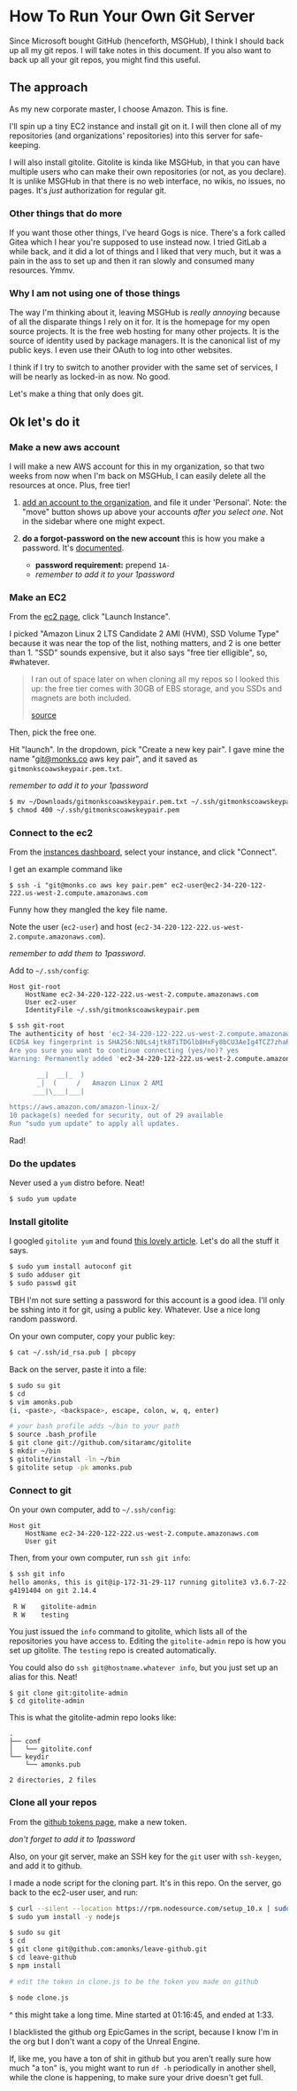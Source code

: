 How To Run Your Own Git Server
==============================

Since Microsoft bought GitHub (henceforth, MSGHub), I think I should back up
all my git repos. I will take notes in this document. If you also want to back
up all your git repos, you might find this useful.

## The approach

As my new corporate master, I choose Amazon. This is fine.

I'll spin up a tiny EC2 instance and install git on it. I will then clone all
of my repositories (and organizations' repositories) into this server for
safe-keeping.

I will also install gitolite. Gitolite is kinda like MSGHub, in that you can
have multiple users who can make their own repositories (or not, as you
declare). It is unlike MSGHub in that there is no web interface, no wikis, no
issues, no pages. It's _just_ authorization for regular git.

### Other things that do more

If you want those other things, I've heard Gogs is nice. There's a fork called
Gitea which I hear you're supposed to use instead now. I tried GitLab a while
back, and it did a lot of things and I liked that very much, but it was a pain
in the ass to set up and then it ran slowly and consumed many resources. Ymmv.

### Why I am not using one of those things

The way I'm thinking about it, leaving MSGHub is _really annoying_ because of
all the disparate things I rely on it for. It is the homepage for my open
source projects. It is the free web hosting for many other projects. It is the
source of identity used by package managers. It is the canonical list of my
public keys. I even use their OAuth to log into other websites.

I think if I try to switch to another provider with the same set of services, I
will be nearly as locked-in as now. No good.

Let's make a thing that only does git.

## Ok let's do it

### Make a new aws account

I will make a new AWS account for this in my organization, so that two weeks
from now when I'm back on MSGHub, I can easily delete all the resources at
once. Plus, free tier!

1. [add an account to the
   organization](https://console.aws.amazon.com/organizations/home?region=us-east-1#/accounts),
   and file it under 'Personal'. Note: the "move" button shows up above your
   accounts _after you select one_. Not in the sidebar where one might expect.

2. **do a forgot-password on the new account** this is how you make a password. It's
   [documented](https://docs.aws.amazon.com/organizations/latest/userguide/orgs_manage_accounts_access.html). 
   - **password requirement:** prepend `1A-`
   - _remember to add it to your 1password_

### Make an EC2

From the [ec2 page](https://us-west-2.console.aws.amazon.com/ec2/v2/home?region=us-west-2#Home:),
click "Launch Instance".

I picked "Amazon Linux 2 LTS Candidate 2 AMI (HVM), SSD Volume Type" because it
was near the top of the list, nothing matters, and 2 is one better than 1.
"SSD" sounds expensive, but it also says "free tier elligible", so, #whatever.

> I ran out of space later on when cloning all my repos so I looked this up:
> the free tier comes with 30GB of EBS storage, and you SSDs and magnets are
> both included.
> 
> [source](https://aws.amazon.com/free/)

Then, pick the free one.

Hit "launch". In the dropdown, pick "Create a new key pair". I gave mine the
name "git@monks.co aws key pair", and it saved as `gitmonkscoawskeypair.pem.txt`.

_remember to add it to your 1password_

```bash
$ mv ~/Downloads/gitmonkscoawskeypair.pem.txt ~/.ssh/gitmonkscoawskeypair.pem
$ chmod 400 ~/.ssh/gitmonkscoawskeypair.pem
```

### Connect to the ec2

From the [instances dashboard](https://us-west-2.console.aws.amazon.com/ec2/v2/home?region=us-west-2#Instances:),
select your instance, and click "Connect".

I get an example command like 

```
$ ssh -i "git@monks.co aws key pair.pem" ec2-user@ec2-34-220-122-222.us-west-2.compute.amazonaws.com
```

Funny how they mangled the key file name.

Note the user (`ec2-user`) and host
(`ec2-34-220-122-222.us-west-2.compute.amazonaws.com`).

_remember to add them to 1password_.

Add to `~/.ssh/config`:

```
Host git-root
	HostName ec2-34-220-122-222.us-west-2.compute.amazonaws.com
	User ec2-user
	IdentityFile ~/.ssh/gitmonkscoawskeypair.pem
```

```bash
$ ssh git-root
The authenticity of host 'ec2-34-220-122-222.us-west-2.compute.amazonaws.com (34.220.122.222)' can't be established.
ECDSA key fingerprint is SHA256:N0Ls4jtk8TiTDGlb8HxFy8bCU3AeIg4TCZ7zhaPqbUg.
Are you sure you want to continue connecting (yes/no)? yes
Warning: Permanently added 'ec2-34-220-122-222.us-west-2.compute.amazonaws.com,34.220.122.222' (ECDSA) to the list of known hosts.

       __|  __|_  )
       _|  (     /   Amazon Linux 2 AMI
      ___|\___|___|

https://aws.amazon.com/amazon-linux-2/
10 package(s) needed for security, out of 29 available
Run "sudo yum update" to apply all updates.
```

Rad!

### Do the updates

Never used a `yum` distro before. Neat!

```bash
$ sudo yum update
```

### Install gitolite

I googled `gitolite yum` and found [this lovely article](https://www.unixmen.com/install-gitolite-centos-7/). Let's do all the stuff it says.

```bash
$ sudo yum install autoconf git
$ sudo adduser git
$ sudo passwd git
```

TBH I'm not sure setting a password for this account is a good idea.
I'll only be sshing into it for git, using a public key. Whatever.
Use a nice long random password.

On your own computer, copy your public key:

```bash
$ cat ~/.ssh/id_rsa.pub | pbcopy
```

Back on the server, paste it into a file:

```bash
$ sudo su git
$ cd
$ vim amonks.pub
(i, <paste>, <backspace>, escape, colon, w, q, enter)

# your bash profile adds ~/bin to your path
$ source .bash_profile
$ git clone git://github.com/sitaramc/gitolite
$ mkdir ~/bin
$ gitolite/install -ln ~/bin
$ gitolite setup -pk amonks.pub
```

### Connect to git

On your own computer, add to `~/.ssh/config`:

```
Host git
	HostName ec2-34-220-122-222.us-west-2.compute.amazonaws.com
	User git
```

Then, from your own computer, run `ssh git info`:

```bash
$ ssh git info
hello amonks, this is git@ip-172-31-29-117 running gitolite3 v3.6.7-22-
g4191404 on git 2.14.4

 R W    gitolite-admin
 R W    testing
```

You just issued the `info` command to gitolite, which lists all of the
repositories you have access to. Editing the `gitolite-admin` repo is
how you set up gitolite. The `testing` repo is created automatically.

You could also do `ssh git@hostname.whatever info`, but you just set
up an alias for this. Neat!

```
$ git clone git:gitolite-admin
$ cd gitolite-admin
```

This is what the gitolite-admin repo looks like:

```
.
├── conf
│   └── gitolite.conf
└── keydir
    └── amonks.pub

2 directories, 2 files
```

### Clone all your repos

From the [github tokens page](https://github.com/settings/tokens),
make a new token.

_don't forget to add it to 1password_

Also, on your git server, make an SSH key for the `git` user with
`ssh-keygen`, and add it to github.

I made a node script for the cloning part. It's in this repo. On the
server, go back to the ec2-user user, and run:

```bash
$ curl --silent --location https://rpm.nodesource.com/setup_10.x | sudo bash -
$ sudo yum install -y nodejs

$ sudo su git
$ cd
$ git clone git@github.com:amonks/leave-github.git
$ cd leave-github
$ npm install

# edit the token in clone.js to be the token you made on github

$ node clone.js
```

^ this might take a long time. Mine started at 01:16:45, and ended at 1:33.

I blacklisted the github org EpicGames in the script, because I know I'm in the org but I don't want a copy of the Unreal Engine.

If, like me, you have a ton of shit in github but you aren't really sure how much "a ton" is, you might want to run `df -h` periodically in another shell, while the clone is happening, to make sure your drive doesn't get full.
